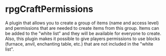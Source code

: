 # rpgCraftPermissions
A plugin that allows you to create a group of items (name and access level) and permissions that are needed to create items from this group. Items can be added to the "white list" and they will be available for everyone to create. Also, this plugin makes it possible to give players permissions to use blocks (furnace, anvil, enchanting table, etc.) that are not included in the "white list".
